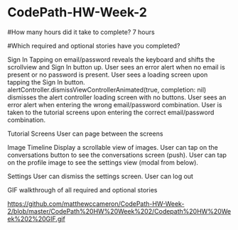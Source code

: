 # CodePath-HW-Week-2

#How many hours did it take to complete?
7 hours

#Which required and optional stories have you completed?

Sign In
Tapping on email/password reveals the keyboard and shifts the scrollview and Sign In button up.
User sees an error alert when no email is present or no password is present.
User sees a loading screen upon tapping the Sign In button.
alertController.dismissViewControllerAnimated(true, completion: nil) dismisses the alert controller loading screen with no buttons.
User sees an error alert when entering the wrong email/password combination.
User is taken to the tutorial screens upon entering the correct email/password combination.

Tutorial Screens
User can page between the screens

Image Timeline
Display a scrollable view of images.
User can tap on the conversations button to see the conversations screen (push).
User can tap on the profile image to see the settings view (modal from below).

Settings
User can dismiss the settings screen.
User can log out


GIF walkthrough of all required and optional stories

https://github.com/matthewccameron/CodePath-HW-Week-2/blob/master/CodePath%20HW%20Week%202/Codepath%20HW%20Week%202%20GIF.gif

